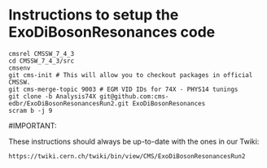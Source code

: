 Instructions to setup the ExoDiBosonResonances code
========

```
cmsrel CMSSW_7_4_3
cd CMSSW_7_4_3/src
cmsenv
git cms-init # This will allow you to checkout packages in official CMSSW.
git cms-merge-topic 9003 # EGM VID IDs for 74X - PHYS14 tunings 
git clone -b Analysis74X git@github.com:cms-edbr/ExoDiBosonResonancesRun2.git ExoDiBosonResonances
scram b -j 9
```

#IMPORTANT: 

These instructions should always be up-to-date with the ones in our Twiki:

`https://twiki.cern.ch/twiki/bin/view/CMS/ExoDiBosonResonancesRun2`
